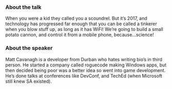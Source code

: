 ### About the talk

When you were a kid they called you a scoundrel. But it’s 2017, and technology has progressed far enough that you can be called a tinkerer when you blow stuff up, as long as it has WiFi! We’re going to build a small potato cannon, and control it from a mobile phone, because…science!

### About the speaker

Matt Cavanagh is a developer from Durban who hates writing bio’s in third person. He started a company called roguecode making Windows apps, but then decided being poor was a better idea so went into game development. He’s done talks at conferences like DevConf, and TechEd (when Microsoft still knew SA existed).